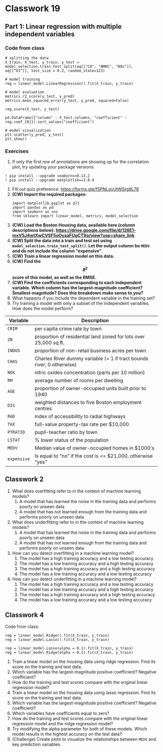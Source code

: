 # Classwork 19

## Part 1: Linear regression with multiple independent variables

### Code from class

```
# splitting the data
X_train, X_test, y_train, y_test = model_selection.train_test_split(aq[["CO", "NMHC", "NOx"]], aq[[“O3”]], test_size = 0.2, random_state=123)

# model training
reg = linear_model.LinearRegression().fit(X_train, y_train)

# model evaluation
metrics.r2_score(y_test, y_pred)
metrics.mean_squared_error(y_test, y_pred, squared=False)

reg.score(X_test, y_test)

pd.DataFrame({"column" : X_test.columns, "coefficient" : reg.coef_[0]}).sort_values("coefficient")

# model visualization
plt.scatter(y_pred, y_test)
plt.show()
```

### Exercises

1. If only the first row of annotations are showing up for the correlation plot, try updating your package versions:
```
! pip install --upgrade seaborn==0.13.2
! pip install --upgrade matplotlib==3.8.4
```
1. Fill out quiz preference: https://forms.gle/fSPNLgvUtWSrg9L78
1. **(CW) Import the required packages:**
   ```
   import matplotlib.pyplot as plt
   import pandas as pd
   import seaborn as sns
   from sklearn import linear_model, metrics, model_selection
   ```
1. **(CW) Load the Boston Housing data, available here (column descriptions below): https://drive.google.com/file/d/126E1-mxV5J4wtXwCVSF5oOyaaFUgCT9o/view?usp=share_link**
1. **(CW) Split the data into a train and test set using `model_selection.train_test_split()`. Let the output column be `MEDV` and do not include the column "expensive".**
1. **(CW) Train a linear regression model on this data.**
1. **(CW) Find the $$R^2$$ score of this model, as well as the RMSE.**
1. **(CW) Find the coefficients corresponding to each independent variable. Which column has the largest-magnitude coefficient? Smallest-magnitude? Does this breakdown make sense to you?**
1. What happens if you include the dependent variable in the training set?
1. Try training a model with only a subset of the independent variables. How does the model perform?


Variable | Description
--|--
`CRIM` | per capita crime rate by town
`ZN` | proportion of residential land zoned for lots over 25,000 sq.ft.
`INDUS` | proportion of non-retail business acres per town
`CHAS` | Charles River dummy variable (= 1 if tract bounds river; 0 otherwise)
`NOX` | nitric oxides concentration (parts per 10 million)
`RM` |  average number of rooms per dwelling
`AGE` | proportion of owner-occupied units built prior to 1940
`DIS` |  weighted distances to five Boston employment centres
`RAD` | index of accessibility to radial highways
`TAX` | full-value property-tax rate per $10,000
`PTRATIO` | pupil-teacher ratio by town
`LSTAT` | % lower status of the population
`MEDV` | Median value of owner-occupied homes in $1000's
`expensive` | Is equal to “no” if the cost is <= $21,000, otherwise “yes”

## Classwork 2


1. What does overfitting refer to in the context of machine learning models?
   1. A model that has learned the noise in the training data and performs poorly on unseen data
   1. A model that has not learned enough from the training data and performs poorly on unseen data
1. What does underfitting refer to in the context of machine learning models?
   1. A model that has learned the noise in the training data and performs poorly on unseen data
   1. A model that has not learned enough from the training data and performs poorly on unseen data
1. How can you detect overfitting in a machine learning model?
   1. The model has a high training accuracy and a low testing accuracy
   1. The model has a low training accuracy and a high testing accuracy
   1. The model has a high training accuracy and a high testing accuracy
   1. The model has a low training accuracy and a low testing accuracy
1. How can you detect underfitting in a machine learning model?
   1. The model has a high training accuracy and a low testing accuracy
   1. The model has a low training accuracy and a high testing accuracy
   1. The model has a high training accuracy and a high testing accuracy
   1. The model has a low training accuracy and a low testing accuracy

## Classwork 4

Code from class:
```
reg = linear_model.Ridge().fit(X_train, y_train)
reg = linear_model.Lasso().fit(X_train, y_train)

reg = linear_model.Lasso(alpha = 0.1).fit(X_train, y_train)
reg = linear_model.Ridge(alpha = 0.1).fit(X_train, y_train)
```

1. Train a linear model on the housing data using ridge regression. Find its score on the training and test data.
1. Which variable has the largest-magnitude positive coefficient? Negative coefficient?
1. How do the training and test scores compare with the original linear regression model?
1. Train a linear model on the housing data using lasso regression. Find its score on the training and test data.
1. Which variable has the largest-magnitude positive coefficient? Negative coefficient?
1. Which variables have coefficients equal to zero?
1. How do the training and test scores compare with the original linear regression model and the ridge regression model?
1. Try modifying the alpha parameter for both of these models. Which model results in the highest accuracy on the test data?
1. (Challenge) Create plots to visualize the relationships between `MEDV` and key prediction variables.
